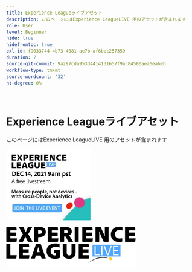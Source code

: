 ```yaml
---
title: Experience Leagueライブアセット
description: このページにはExperience LeagueLIVE 用のアセットが含まれます
role: User
level: Beginner
hide: true
hidefromtoc: true
exl-id: f9033744-4b73-4081-ae7b-af6bec257359
duration: 7
source-git-commit: 9a297cda953d4414131657f9ac84580aea0eabeb
workflow-type: tm+mt
source-wordcount: '32'
ht-degree: 0%

---
```


# Experience Leagueライブアセット

このページにはExperience LeagueLIVE 用のアセットが含まれます

![Episode 6 のサイドバー画像](assets/exl-live-ep6-sidebar.jpg)

![Experience Leagueライブロゴ](assets/exl-live-logo.png)
